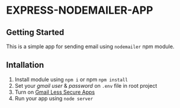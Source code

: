 # EXPRESS-NODEMAILER-APP

## Getting Started
This is a simple app for sending email using ```nodemailer``` npm module.

## Intallation
1. Install module using ```npm i``` or npm ```npm install```
2. Set your _gmail user_ & _password_ on ```.env``` file in root project
3. Turn on [Gmail Less Secure Apps](https://myaccount.google.com/lesssecureapps)
4. Run your app using ```node server```